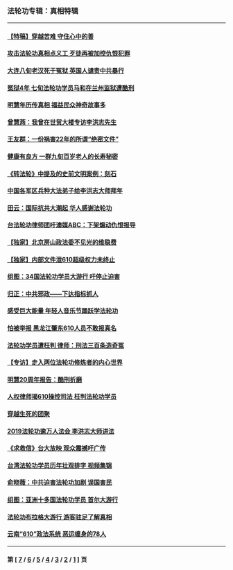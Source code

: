 ### 法轮功专辑：真相特辑
---
#### [【特稿】穿越苦难 守住心中的善](../../pages/nf4389/n13784979.md?01170430) 
#### [攻击法轮功真相点义工 歹徒再被加控仇恨犯罪](../../pages/nf4389/n13601019.md?01170430) 
#### [大连八旬老汉死于冤狱 英国人谴责中共暴行](../../pages/nf4389/n13480118.md?01170430) 
#### [冤狱4年 七旬法轮功学员马和在兰州监狱遭酷刑](../../pages/nf4389/n13304688.md?01170430) 
#### [明慧年历传真相 福益民众神奇故事多](../../pages/nf4389/n13294545.md?01170430) 
#### [曾慧燕：我曾在世贸大楼专访李洪志先生](../../pages/nf4389/n12898729.md?01170430) 
#### [王友群：一份祸害22年的所谓“绝密文件”](../../pages/nf4389/n12871750.md?01170430) 
#### [健康有良方 一群九旬百岁老人的长寿秘密](../../pages/nf4389/n12847475.md?01170430) 
#### [《转法轮》中提及的史前文明案例：刻石](../../pages/nf4389/n12758577.md?01170430) 
#### [中国各军区兵种大法弟子给李洪志大师拜年](../../pages/nf4389/n12750047.md?01170430) 
#### [田云：国际抗共大潮起 华人感谢法轮功](../../pages/nf4389/n12357708.md?01170430) 
#### [台法轮功律师团吁澳媒ABC：下架煽动仇恨报导](../../pages/nf4389/n12279917.md?01170430) 
#### [【独家】北京房山政法委不见光的维稳费](../../pages/nf4389/n12031979.md?01170430) 
#### [【独家】内部文件泄610超级权力未终止](../../pages/nf4389/n12023895.md?01170430) 
#### [组图：34国法轮功学员大游行 吁停止迫害](../../pages/nf4389/n11492658.md?01170430) 
#### [归正：中共邪政——下达指标抓人](../../pages/nf4389/n11474770.md?01170430) 
#### [感受巨大能量 年轻人音乐节踊跃学法轮功](../../pages/nf4389/n11441981.md?01170430) 
#### [怕被举报 黑龙江肇东610人员不敢报真名](../../pages/nf4389/n11436499.md?01170430) 
#### [法轮功学员遭枉判 律师：刑法三百条造奇冤](../../pages/nf4389/n11433943.md?01170430) 
#### [【专访】走入两位法轮功修炼者的内心世界](../../pages/nf4389/n11415623.md?01170430) 
#### [明慧20周年报告：酷刑折磨](../../pages/nf4389/n11387954.md?01170430) 
#### [人权律师揭610操控司法 枉判法轮功学员](../../pages/nf4389/n11313370.md?01170430) 
#### [穿越生死的团聚](../../pages/nf4389/n11258922.md?01170430) 
#### [2019法轮功逾万人法会 李洪志大师讲法](../../pages/nf4389/n11265303.md?01170430) 
#### [《求救信》台大放映 观众震撼吁广传](../../pages/nf4389/n10922251.md?01170430) 
#### [台湾法轮功学员历年壮观排字 视频集锦](../../pages/nf4389/n10878789.md?01170430) 
#### [俞晓薇：中共迫害法轮功加剧 误国害民](../../pages/nf4389/n10859260.md?01170430) 
#### [组图：亚洲十多国法轮功学员 首尔大游行](../../pages/nf4389/n10781149.md?01170430) 
#### [法轮功布拉格大游行 游客驻足了解真相](../../pages/nf4389/n10749360.md?01170430) 
#### [云南“610”政法系统 恶运缠身的78人](../../pages/nf4389/n10747534.md?01170430) 

---
#### 第 [ [7](./7.md?01170430) / [6](./6.md?01170430) / [5](./5.md?01170430) / [4](./4.md?01170430) / [3](./3.md?01170430) / [2](./2.md?01170430) / [1](./1.md?01170430) ] 页
